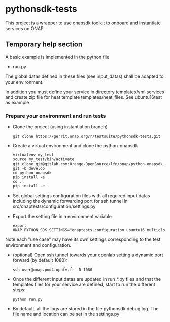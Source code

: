 # pythonsdk-tests

This project is a wrapper to use onapsdk toolkit to onboard and
instantiate services on ONAP

## Temporary help section

A basic example is implemented in the python file

- run.py

The global datas defined in these files (see input_datas) shall be
adapted to your environment.

In addition you must define your service in directory templates/vnf-services
and create zip file for heat template templates/heat_files.
See ubuntu16test as example

### Prepare your environment and run tests

- Clone the project (using instantiation branch)
  ```shell
  git clone https://gerrit.onap.org/r/testsuite/pythonsdk-tests.git
  ```

- Create a virtual environment and clone the python-onapsdk
  ```shell
  virtualenv my_test
  source my_test/bin/activate
  git clone git@gitlab.com:Orange-OpenSource/lfn/onap/python-onapsdk.
  git -b develop
  cd python-onapsdk
  pip install -e .
  cd ..
  pip install -e .
  ```

- Set global settings configuration files with all required input datas
  including the dynamic forwarding port for ssh tunnel in
  src/onaptests/configuration/settings.py

- Export the setting file in a environment variable
  ```shell
  export ONAP_PYTHON_SDK_SETTINGS="onaptests.configuration.ubuntu16_multicloud_yaml_settings"
  ```

Note each "use case" may have its own settings corresponding to the test
environment and configuration.

- (optional) Open ssh tunnel towards your openlab setting a dynamic
  port forward (by default 1080):
  ```shell
  ssh user@onap.pod4.opnfv.fr -D 1080
  ```

- Once the different input datas are updated in run\_\*.py files and
  that the templates files for your service are defined, start to run
  the different steps:
  ```shell
  python run.py
  ```

- By default, all the logs are stored in the file pythonsdk.debug.log.
  The file name and location can be set in the settings.py
